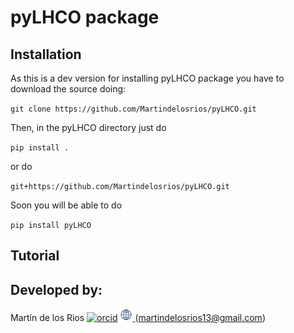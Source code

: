# pyLHCO package
<!-- README.md -->
## Installation

As this is a dev version for installing pyLHCO package you have to download the source doing:

`git clone https://github.com/Martindelosrios/pyLHCO.git`

Then, in the pyLHCO directory just do

`pip install .`

or do 

`git+https://github.com/Martindelosrios/pyLHCO.git`


Soon you will be able to do

`pip install pyLHCO`


## Tutorial

## Developed by:

Martín de los Rios [![orcid](https://orcid.org/sites/default/files/images/orcid_16x16.png)](https://orcid.org/0000-0003-2190-2196) 
<a href="https://martindelosrios.netlify.app/">
<img src=".badges/website.jpeg" alt="" width="20" height="20">
</a> (martindelosrios13@gmail.com)

